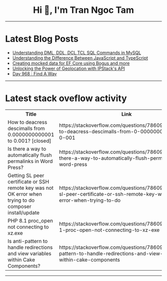 <h1 align="center">Hi 👋, I'm Tran Ngoc Tam</h1>

---

# Latest Blog Posts 
<!-- BLOG-POST-LIST:START -->
- [Understanding DML, DDL, DCL,TCL SQL Commands in MySQL](https://dev.to/ayas_tech_2b0560ee159e661/understanding-dml-ddl-dcltcl-sql-commands-in-mysql-o1f)
- [Understanding the Difference Between JavaScript and TypeScript](https://dev.to/ayas_tech_2b0560ee159e661/understanding-the-difference-between-javascript-and-typescript-jm1)
- [Creating mocked data for EF Core using Bogus and more](https://dev.to/karenpayneoregon/creating-mocked-data-for-ef-core-using-bogus-and-more-2l0i)
- [Unlocking the Power of Geolocation with IPStack&#39;s API](https://dev.to/ipstackapi/unlocking-the-power-of-geolocation-with-ipstacks-api-30jb)
- [Day 968 : Find A Way](https://dev.to/dwane/day-968-find-a-way-3moc)
<!-- BLOG-POST-LIST:END -->

---

# Latest stack oveflow activity
<table>
  <tr><th>Title</th><th>Link</th></tr>
  <!-- STACKOVERFLOW:START --><tr><td>How to deacress descimalls from 0.0000000000001 to 0.001? [closed]</td><td>https://stackoverflow.com/questions/78609879/how-to-deacress-descimalls-from-0-0000000000001-to-0-001</td></tr><tr><td>Is there a way to automatically flush permalinks in Word Press?</td><td>https://stackoverflow.com/questions/78609780/is-there-a-way-to-automatically-flush-permalinks-in-word-press</td></tr><tr><td>Getting SL peer certificate or SSH remote key was not OK error when trying to do composer install/update</td><td>https://stackoverflow.com/questions/78609735/getting-sl-peer-certificate-or-ssh-remote-key-was-not-ok-error-when-trying-to-do</td></tr><tr><td>PHP 8.1 proc_open not connecting to xz.exe</td><td>https://stackoverflow.com/questions/78609690/php-8-1-proc-open-not-connecting-to-xz-exe</td></tr><tr><td>Is anti-pattern to handle redirections and view variables within Cake Components?</td><td>https://stackoverflow.com/questions/78609402/is-anti-pattern-to-handle-redirections-and-view-variables-within-cake-components</td></tr><!-- STACKOVERFLOW:END -->
</table>

---


